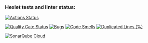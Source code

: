 ### Hexlet tests and linter status:
[![Actions Status](https://github.com/aleksabramov77/php-project-45/actions/workflows/hexlet-check.yml/badge.svg)](https://github.com/aleksabramov77/php-project-45/actions)


[![Quality Gate Status](https://sonarcloud.io/api/project_badges/measure?project=aleksabramov77_php-project-45&metric=alert_status)](https://sonarcloud.io/summary/new_code?id=aleksabramov77_php-project-45)
[![Bugs](https://sonarcloud.io/api/project_badges/measure?project=aleksabramov77_php-project-45&metric=bugs)](https://sonarcloud.io/summary/new_code?id=aleksabramov77_php-project-45)
[![Code Smells](https://sonarcloud.io/api/project_badges/measure?project=aleksabramov77_php-project-45&metric=code_smells)](https://sonarcloud.io/summary/new_code?id=aleksabramov77_php-project-45)
[![Duplicated Lines (%)](https://sonarcloud.io/api/project_badges/measure?project=aleksabramov77_php-project-45&metric=duplicated_lines_density)](https://sonarcloud.io/summary/new_code?id=aleksabramov77_php-project-45)

[![SonarQube Cloud](https://sonarcloud.io/images/project_badges/sonarcloud-light.svg)](https://sonarcloud.io/summary/new_code?id=aleksabramov77_php-project-45)